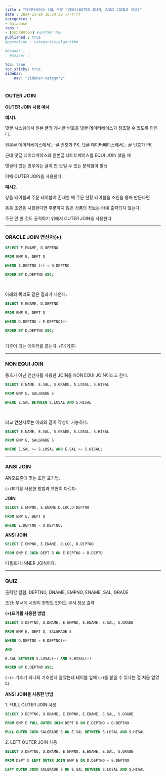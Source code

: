 ```yaml
---
title : "데이터베이스 SQL 구문 기초05(OUTER JOIN, ANSI JOIN과 비교)"
date : 2024-11-20 16:24:30 +/-TTTT
categories : 
- Database
tags : 
- [데이터베이스] #소문자만 가능
published : true
#permalink : categories/algorithm

#header :
  #teaser : 

toc: true
toc_sticky: true
sidebar:
    nav: "sidebar-category"
---
```


### OUTER JOIN

**OUTER JOIN 사용 예시**

**예시1.**

댓글 시스템에서 원본 글의 게시글 번호를 댓글 데이터베이스가 참조할 수 있도록 만든다.

원본글 데이터베이스에서는 글 번호가 PK, 댓글 데이터베이스에서는 글 번호가 FK

근데 댓글 데이터베이스와 원본글 데이터베이스를 EQUI JOIN 했을 때

댓글이 없는 경우에는 글이 안 보일 수 있는 문제점이 발생

이때 OUTER JOIN을 사용한다.

**예시2.**

상품 테이블과 주문 테이블이 존재할 때 주문 현황 테이블을 조인을 통해 만든다면

동등 조인을 사용한다면 주문하지 않은 상품의 정보는 아예 출력되지 않는다.

주문 안 한 것도 출력하기 위해서 OUTER JOIN을 사용한다.

* * *

### ORACLE JOIN 연산자(+)

```sql
SELECT E.ENAME, D.DEPTNO

FROM EMP E, DEPT D

WHERE E.DEPTNO (+) = D.DEPTNO

ORDER BY D.DEPTNO ASC;
```

&nbsp;

아래의 쿼리도 같은 결과가 나온다.

```sql
SELECT E.ENAME, D.DEPTNO

FROM EMP E, DEPT D

WHERE D.DEPTNO = E.DEPTNO(+)

ORDER BY D.DEPTNO ASC;
```

&nbsp;  
기준이 되는 데이터를 뽑는다. (PK기준)

* * *

### NON EQUI JOIN

등호가 아닌 연산자를 사용한 JOIN을 NON EQUI JOIN이라고 한다.

```sql
SELECT E.NAME, E.SAL, S.GRADE, S.LOSAL, S.HISAL

FROM EMP E, SALGRADE S

WHERE E.SAL BETWEEN S.LOSAL AND S.HISAL
```

&nbsp;

비교 연산자로는 아래와 같이 작성이 가능하다.

```sql
SELECT E.NAME, E.SAL, S.GRADE, S.LOSAL, S.HISAL

FROM EMP E, SALGRADE S

WHERE E.SAL >= S.LOSAL AND E.SAL <= S.HISAL;
```

* * *

### ANSI JOIN

ANSI표준에 맞는 조인 표기법.

(+)표기를 사용한 방법과 표현이 다르다.

**JOIN**

```sql
SELECT E.EMPNO, E.ENAME,D.LOC,D.DEPTNO

FROM EMP E, DEPT D

WHERE E.DEPTNO = D.DEPTNO;
```

**ANSI JOIN**

```sql
SELECT E.EMPNO, E.ENAME, D.LOC, D.DEPTNO

FROM EMP E JOIN DEPT D ON E.DEPTNO = D.DEPTO
```

디폴트가 INNER JOIN이다.

* * *

### QUIZ

출력할 컬럼: DEPTNO, DNAME, EMPNO, ENAME, SAL, GRADE

조건: 부서에 사원이 한명도 없어도 부서 정보 출력

**(+)표기를 사용한 방법**

```sql
SELECT D.DEPTNO, D.DNAME, E.EMPNO, E.ENAME, E.SAL, S.GRADE

FROM EMP E, DEPT D, SALGRADE S

WHERE D.DEPTNO = E.DEPTNO(+)

AND

E.SAL BETWEEN S.LOSAL(+) AND S.HISAL(+)

ORDER BY D.DEPTNO ASC;
```

(+)= 기호가 하나의 기호인지 알았는데 테이블 옆에 (+)를 붙일 수 있다는 걸 처음 알았다.

**ANSI JOIN을 사용한 방법**

1\. FULL OUTER JOIN 사용

```sql
SELECT D.DEPTNO, D.DNAME, E.EMPNO, E.ENAME, E.SAL, S.GRADE

FROM EMP E FULL OUTER JOIN DEPT D ON E.DEPTNO = D.DEPTNO

FULL OUTER JOIN SALGRADE S ON E.SAL BETWEEN S.LOSAL AND S.HISAL
```

2\. LEFT OUTER JOIN 사용

```sql
SELECT D.DEPTNO, D.DNAME, E.EMPNO, E.ENAME, E.SAL, S.GRADE

FROM DEPT D LEFT OUTER JOIN EMP E ON D.DEPTNO = E.DEPTNO

LEFT OUTER JOIN SALGRADE S ON E.SAL BETWEEN S.LOSAL AND S.HISAL
```

&nbsp;